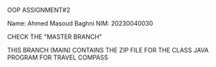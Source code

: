 OOP ASSIGNMENT#2

Name: Ahmed Masoud Baghni
NIM: 20230040030

CHECK THE "MASTER BRANCH"

THIS BRANCH (MAIN) CONTAINS THE ZIP FILE FOR THE CLASS JAVA PROGRAM FOR TRAVEL COMPASS
